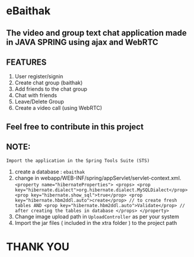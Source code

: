 # eBaithak 
## The video and group text chat application made in JAVA SPRING using ajax and WebRTC

## FEATURES
1. User register/signin 
2. Create chat group (baithak) 
3. Add friends to the chat group 
4. Chat with friends 
5. Leave/Delete Group 
6. Create a video call (using WebRTC) 

## Feel free to contribute in this project

## NOTE:
``Import the application in the Spring Tools Suite (STS) ``
1. create a database : ``ebaithak``
2. change in webapp/WEB-INF/spring/appServlet/servlet-context.xml.
	        ``<property name="hibernateProperties">
            <props>
                <prop key="hibernate.dialect">org.hibernate.dialect.MySQLDialect</prop>
                <prop key="hibernate.show_sql">true</prop>
                <prop key="hibernate.hbm2ddl.auto">create</prop> // to create fresh tables
                AND
                <prop key="hibernate.hbm2ddl.auto">Validate</prop> // after creating the tables in database
            </props>
        </property>``
3. Change image upload path in ``UploadController`` as per your system
4. Import the jar files ( included in the xtra folder ) to the project path

 # THANK YOU